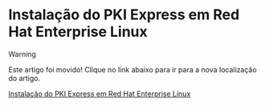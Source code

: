 ﻿# Instalação do PKI Express em Red Hat Enterprise Linux

> [!WARNING]
> Este artigo foi movido! Clique no link abaixo para ir para a nova localização do artigo.

[Instalação do PKI Express em Red Hat Enterprise Linux](linux-rhel.md)

